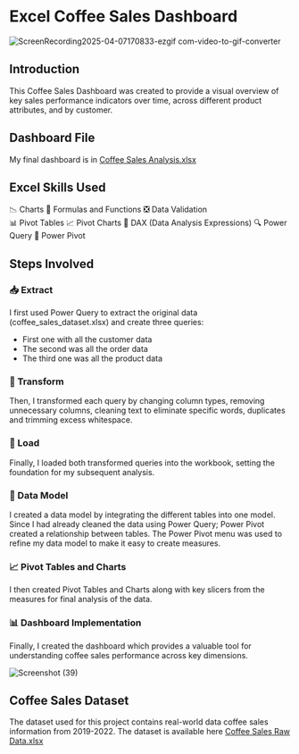 # Excel Coffee Sales Dashboard
![ScreenRecording2025-04-07170833-ezgif com-video-to-gif-converter](https://github.com/user-attachments/assets/a6bac1f3-07da-45db-a692-198cce5aac89)
## Introduction  
This Coffee Sales Dashboard was created to provide a visual overview of key sales performance indicators over time, across different product attributes, and by customer.
## Dashboard File  
My final dashboard is in [Coffee Sales Analysis.xlsx](https://github.com/nishi-uthappa/Coffee-Sales-Analysis/blob/main/Coffee%20Sales%20Analysis%20Excel%20Project.xlsx)
## Excel Skills Used  
📉 Charts
🧮 Formulas and Functions
❎ Data Validation  
📊 Pivot Tables
📈 Pivot Charts
🧮 DAX (Data Analysis Expressions)
🔍 Power Query
💪 Power Pivot
## Steps Involved  
### 📥 Extract  
I first used Power Query to extract the original data (coffee_sales_dataset.xlsx) and create three queries:
- First one with all the customer data
- The second was all the order data
- The third one was all the product data
### 🔄 Transform  
Then, I transformed each query by changing column types, removing unnecessary columns, cleaning text to eliminate specific words, duplicates and trimming excess whitespace.
### 🔗 Load  
Finally, I loaded both transformed queries into the workbook, setting the foundation for my subsequent analysis.
### 🔗 Data Model  
I created a data model by integrating the different tables into one model. Since I had already cleaned the data using Power Query; Power Pivot created a relationship between tables.
The Power Pivot menu was used to refine my data model to make it easy to create measures.
### 📈 Pivot Tables and Charts  
I then created Pivot Tables and Charts along with key slicers from the measures for final analysis of the data.
### 📊 Dashboard Implementation  
Finally, I created the dashboard which provides a valuable tool for understanding coffee sales performance across key dimensions.  

![Screenshot (39)](https://github.com/user-attachments/assets/9a543fba-7f4c-47dc-93e0-2d6fc46f63db)
## Coffee Sales Dataset  
The dataset used for this project contains real-world data coffee sales information from 2019-2022. The dataset is available here [Coffee Sales Raw Data.xlsx](https://github.com/nishi-uthappa/Coffee-Sales-Analysis/blob/main/Coffee%20Sales%20Analysis%20Excel%20Project.xlsx)


